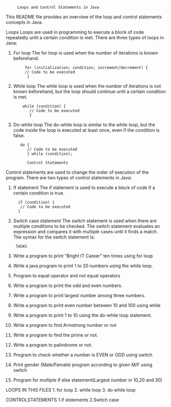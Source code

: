          Loops and Control Statements in Java
This README file provides an overview of the loop and control statements concepts in Java.

Loops
Loops are used in programming to execute a block of code repeatedly until a certain condition is met. There are three types of loops in Java:

1. For loop
The for loop is used when the number of iterations is known beforehand. 


            for (initialization; condition; increment/decrement) {
            // Code to be executed
             }
2. While loop
The while loop is used when the number of iterations is not known beforehand, but the loop should continue until a certain condition is met. 


           while (condition) {
              // Code to be executed
              }
3. Do-while loop
The do-while loop is similar to the while loop, but the code inside the loop is executed at least once, even if the condition is false.

          do {
             // Code to be executed
             } while (condition);

             Control Statements

Control statements are used to change the order of execution of the program. There are two types of control statements in Java:

1. If statement
The if statement is used to execute a block of code if a certain condition is true. 

         if (condition) {
          // Code to be executed
         }
2. Switch case statement
The switch statement is used when there are multiple conditions to be checked. The switch statement evaluates an expression and compares it with multiple cases until it finds a match. The syntax for the switch statement is:


        TASKS

1. Write a program to print “Bright IT Career” ten times using for loop
2. Write a java program to print 1 to 20 numbers using the while loop.
3. Program to equal operator and not equal operators
4. Write a program to print the odd and even numbers.
5. Write a program to print largest number among three numbers.
6. Write a program to print even number between 10 and 100 using while
7. Write a program to print 1 to 10 using the do-while loop statement.
8. Write a program to find Armstrong number or not
9. Write a program to find the prime or not.
10. Write a program to palindrome or not.
11. Program to check whether a number is EVEN or ODD using switch
12. Print gender (Male/Female) program according to given M/F using switch
13. Program for multiple if else statement(Largest number in 10,20 and 30)


   LOOPS IN THIS FILES
    1. for loop
    2. while loop
    3. do while loop
   

   CONTROLSTATEMENTS
    1.if ststements
    2.Switch case
